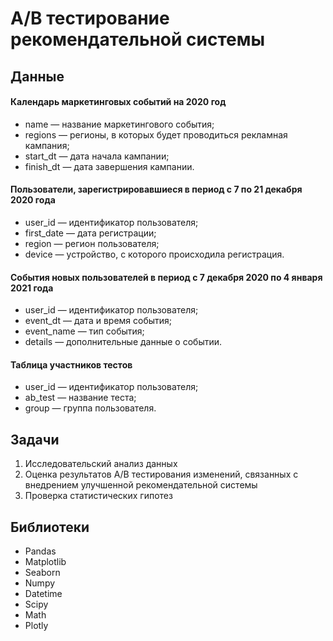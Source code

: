 # A/B тестирование рекомендательной системы

## Данные

#### Календарь маркетинговых событий на 2020 год
* name — название маркетингового события;
* regions — регионы, в которых будет проводиться рекламная кампания;
* start_dt — дата начала кампании;
* finish_dt — дата завершения кампании.

#### Пользователи, зарегистрировавшиеся в период с 7 по 21 декабря 2020 года
* user_id — идентификатор пользователя;
* first_date — дата регистрации;
* region — регион пользователя;
* device — устройство, с которого происходила регистрация.

#### События новых пользователей в период с 7 декабря 2020 по 4 января 2021 года
* user_id — идентификатор пользователя;
* event_dt — дата и время события;
* event_name — тип события;
* details — дополнительные данные о событии.

#### Таблица участников тестов
* user_id — идентификатор пользователя;
* ab_test — название теста;
* group — группа пользователя.

## Задачи
1. Исследовательский анализ данных
2. Оценка результатов A/B тестирования изменений, связанных с внедрением улучшенной рекомендательной системы
3. Проверка статистических гипотез

## Библиотеки
* Pandas 
* Matplotlib
* Seaborn
* Numpy
* Datetime
* Scipy
* Math
* Plotly

